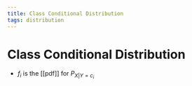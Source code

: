 ```yaml
---
title: Class Conditional Distribution
tags: distribution
---
```


# Class Conditional Distribution
- $f_{i}$ is the [[pdf]] for $P_{X|Y=c_{i}}$
























































































